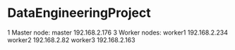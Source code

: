 # DataEngineeringProject
1 Master node:
master 192.168.2.176
3 Worker nodes:
worker1 192.168.2.234
worker2 192.168.2.82
worker3 192.168.2.163
